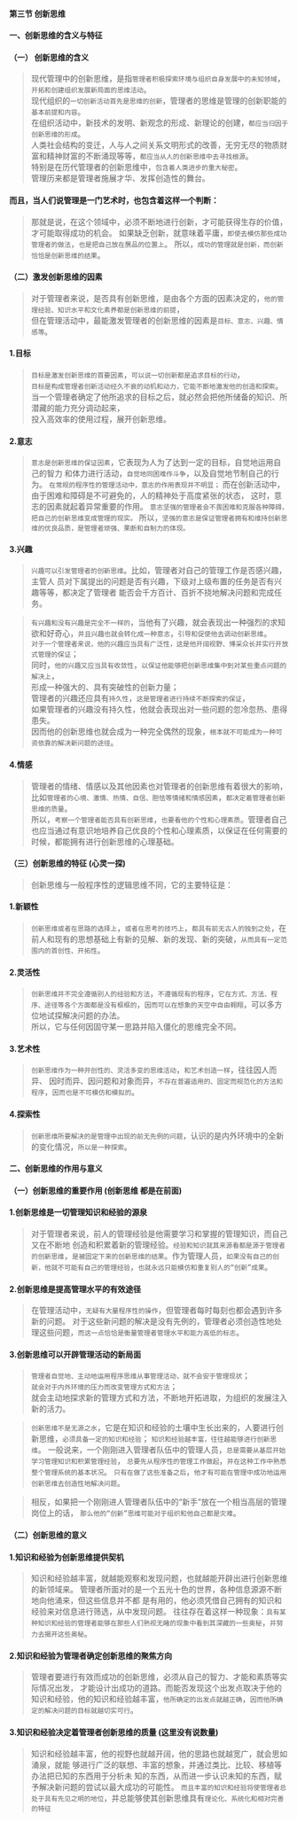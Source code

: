 #### 第三节 创新思维
#### 一、创新思维的含义与特征
#### （一） 创新思维的含义
>   现代管理中的创新思维，是指`管理者积极探索环境与组织自身发展中的未知领域`，`开拓和创建组织发展新局面的思维活动`。           
现代组织的`一切创新活动首先是思维的创新`，管理者的思维是管理的创新职能的`基本前提和内容`。           
在组织活动中，新技术的发明、新观念的形成、新理论的创建，`都应当归因于创新思维的形成`。           
人类社会结构的变迁，人与人之间关系文明形式的改善，无穷无尽的物质财富和精神财富的不断涌现等等，`都应当从人的创新思维中去寻找根源`。           
特别是在历代管理者的创新思维中，`包含着人类进步的重大秘密`。           
管理历来都是管理者施展才华、发挥创造性的舞台。           

#### 而且，当人们说管理是一门艺术时，也包含着这样一个判断：
>   那就是说，在这个领域中，必须不断地进行创新，才可能获得生存的价值，才可能取得成功的机会。
如果缺乏创新，就意味着平庸，`即使去模仿那些成功管理者的做法`，`也是把自己放在赝品的位置上`。
所以，`成功的管理就是创新，而创新恰恰是创新思维的结果`。

#### （二）激发创新思维的因素
>   对于管理者来说，是否具有创新思维，是由各个方面的因素决定的，`他的管理经验、知识水平和文化素养都是创新思维的前提`，        
但在管理活动中，最能激发管理者的创新思维的因素是`目标、意志、兴趣、情感等`。

#### 1.目标
>   `目标是激发创新思维的首要因素`，`可以说一切创新都是追求目标的行动`，               
`目标是构成管理者创新活动经久不衰的动机和动力，它能不断地激发他的创造和探索`。               
当一个管理者确定了他所追求的目标之后，就必然会把他所储备的知识、所潜藏的能力充分调动起来，       
投入高效率的使用过程，展开创新思维。               

#### 2.意志
>   `意志是创新思维的保证因素`，它表现为人为了达到一定的目标，自觉地运用自己的智力
和体力进行活动，`自觉地同困难作斗争`，以及自觉地节制自己的行为。
`在常规的程序性的管理活动中，意志的作用表现并不明显；`
而在创新活动中，由于困难和障碍是不可避免的，人的精神处于高度紧张的状态，
这时，意志的因素就起着异常重要的作用。
`意志坚强的管理者会不畏困难和克服各种障碍，把自己的创新思维变成管理的现实。`
所以，`坚强的意志是保证管理者拥有和维持创新思维的优良品质，是管理者顽强、果断和自制力的体现。`

#### 3.兴趣
>   `兴趣可以引发管理者的创新思维`。比如，管理者对自己的管理工作是否感兴趣，主管人
员对下属提出的问题是否有兴趣，下级对上级布置的任务是否有兴趣等等，都决定了管理者
能否会千方百计、百折不挠地解决问题和完成任务。

>   `有兴趣和没有兴趣是完全不一样的`，当他有了兴趣，就会表现出一种强烈的求知欲和好奇心，`并且兴趣也就会转化成一种意志`，`引导和促使他去调动创新思维`。       
`对于一个管理者来说，他的兴趣应当具有广泛性，这是他开阔视野、博采众长并实行开放式管理的保证`；       
同时，`他的兴趣又应当具有收敛性`，`以保证他能够把创新思维集中到对某些重点问题的解决上`，       
形成一种强大的、具有突破性的创新力量；       
管理者的兴趣还应具有`持久性`，`这是管理者进行持续不断探索的保证`，       
如果管理者的兴趣没有持久性，他就会表现出对一些问题的忽冷忽热、患得患失。       
因而他的创新思维也就会成为一种完全偶然的现象，`根本就不可能成为一种可资依靠的解决新问题的途径`。       

#### 4.情感
>   管理者的情绪、情感以及其他因素也对管理者的创新思维有着很大的影响，比如`管理者的心境、激情、热情、自信、胆怯等情绪和情感因素`，`都决定着管理者创新思维的质量`。           
所以，`考察一个管理者能否具有创新思维`，`也要看他的个性和心理素质`。管理者自己也应当通过有意识地培养自己优良的个性和心理素质，以保证在任何需要的时候，都能拥有进行创新思维的心理基础。       

#### （三）创新思维的特征 (心灵一探)
>   创新思维与一般程序性的逻辑思维不同，它的主要特征是：
#### 1.新颖性
>   `创新思维或者在思路的选择上`，`或者在思考的技巧上`，`都具有前无古人的独到之处`，在
前人和现有的思想基础上有新的见解、新的发现、新的突破，`从而具有一定范围内的首创性、开拓性`。

#### 2.灵活性
>   `创新思维并不完全遵循别人的经验和方法`，`不遵循现有的程序`，`它在方式、方法、程序、途径等各个方面都是没有框框的`，`因而可以在想象的天空中自由翱翔`，可以多方位地试探解决问题的办法。        
所以，它与任何因固守某一思路并陷入僵化的思维完全不同。        

#### 3.艺术性
>   `创新思维作为一种开创性的、灵活多变的思维活动`，`和艺术创造一样`，往往因人而异、
因时而异、因问题和对象而异，`不存在普遍适用的、固定而规范化的方法和程序`，`因而也是不可模仿和模拟的`。

#### 4.探索性
>   `创新思维所要解决的是管理中出现的前无先例的问题`，认识的是内外环境中的全新的变化情况，`所以是一种探索`。

#### 二、创新思维的作用与意义
#### （一）创新思维的重要作用 (创新思维 都是在前面)
#### 1.创新思维是一切管理知识和经验的源泉
>   对于管理者来说，前人的管理经验是他需要学习和掌握的管理知识，而自己又在不断地
创造和积累着新的管理经验。`经验和知识就其来源看都是源于管理者的创新思维`，`是被固定下来的创新思维的结果`。作为管理人员，`如果没有自己的创新，他就不可能有自己的管理经验`，`也就永远只能模仿和重复别人的“创新”成果`。

#### 2.创新思维是提高管理水平的有效途径
>   在管理活动中，`无疑有大量程序性的操作`，但管理者每时每刻也都会遇到许多新的问题。
对于这些新问题的解决是没有先例的，管理者必须创造性地处理这些问题，`而这一点恰恰是衡量管理者管理水平和能力高低的标志`。

#### 3.创新思维可以开辟管理活动的新局面
>   `管理者自觉地、主动地运用程序思维从事管理活动，就不会安于管理现状`；         
`就会对于内外环境的压力而改变管理方式和方法`；         
就会主动地探求新的管理方式和方法，不断地开拓进取，为组织的发展注入新的活力。         

>   `创新思维不是无源之水`，它是在知识和经验的土壤中生长出来的，人要进行创新思维，`必须具备一定的知识和经验`；
`知识和经验越丰富，往往越能够进行创新思维`。
一般说来，一个刚刚进入管理者队伍中的管理人员，`总是需要从基层开始学习管理知识和积累管理经验`，
`总要先从程序性的管理工作做起`，`并在这种工作中熟悉整个管理系统的基本状况`。
`只有在做了这些准备之后`，`他才有可能在管理中成功地运用创新思维去创造性地解决问题`。

>   相反，如果把一个刚刚进人管理者队伍中的“新手”放在一个相当高层的管理岗位上的话，
`那么他的“创新”思维可能对于组织和他自己都是灾难`。

#### （二）创新思维的意义
#### 1.知识和经验为创新思维提供契机
>   知识和经验越丰富，就越能观察和发现问题，也就越能开辟出进行创新思维的新领域来。
管理者所面对的是一个五光十色的世界，各种信息源源不断地向他涌来，但这些信息并不都
是有用的，他必须凭借自己拥有的知识和经验来对信息进行筛选，从中发现问题。
往往存在着这样一种现象：`具有某种知识和经验的管理者能够在那些人们熟视无睹的现象中看到其深藏的一些奥秘`，`并努力去揭开这些奥秘`。

#### 2.知识和经验为管理者确定创新思维的聚焦方向
>   管理者要进行有效而成功的创新思维，必须从自己的智力、才能和素质等实际情况出发，
才能设计出成功的道路。而能否发现这个出发点取决于他的知识和经验，他的知识和经验越丰富，`他所确定的出发点就越正确`，`因而他所确定的解决问题的目标就越切实可行`。

#### 3.知识和经验决定着管理者创新思维的质量 (这里没有说数量)
>   知识和经验越丰富，他的视野也就越开阔，他的思路也就越宽广，就会思如涌泉，就能
够进行广泛的联想、丰富的想象，并通过类比、比较、移植等办法把已知的东西用于分析未
知的东西，从而进一步认识未知的东西，赋予解决新问题的尝试以最大成功的可能性。
`而且丰富的知识和经验将使管理者总处于具有先见之明的地位`，并总能够使其创新思维具有`理论化、系统化和相对完善的特征`